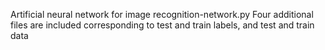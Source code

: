 Artificial neural network for image recognition-network.py
Four additional files are included corresponding to test and train labels, and test and train data
